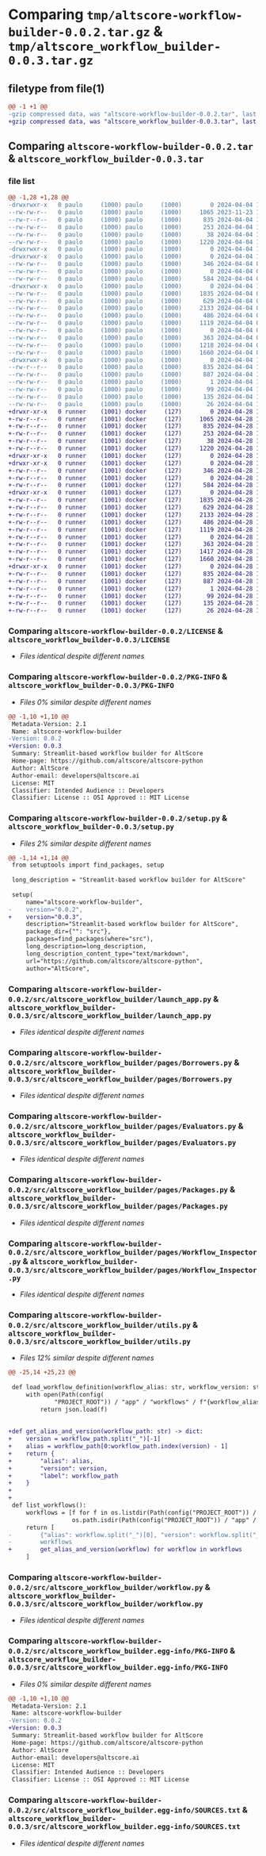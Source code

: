 # Comparing `tmp/altscore-workflow-builder-0.0.2.tar.gz` & `tmp/altscore_workflow_builder-0.0.3.tar.gz`

## filetype from file(1)

```diff
@@ -1 +1 @@
-gzip compressed data, was "altscore-workflow-builder-0.0.2.tar", last modified: Thu Apr  4 13:51:51 2024, max compression
+gzip compressed data, was "altscore_workflow_builder-0.0.3.tar", last modified: Sun Apr 28 13:59:43 2024, max compression
```

## Comparing `altscore-workflow-builder-0.0.2.tar` & `altscore_workflow_builder-0.0.3.tar`

### file list

```diff
@@ -1,28 +1,28 @@
-drwxrwxr-x   0 paulo     (1000) paulo     (1000)        0 2024-04-04 13:51:51.970680 altscore-workflow-builder-0.0.2/
--rw-rw-r--   0 paulo     (1000) paulo     (1000)     1065 2023-11-23 14:18:52.000000 altscore-workflow-builder-0.0.2/LICENSE
--rw-r--r--   0 paulo     (1000) paulo     (1000)      835 2024-04-04 13:51:51.970680 altscore-workflow-builder-0.0.2/PKG-INFO
--rw-rw-r--   0 paulo     (1000) paulo     (1000)      253 2024-04-04 13:42:54.000000 altscore-workflow-builder-0.0.2/README.md
--rw-rw-r--   0 paulo     (1000) paulo     (1000)       38 2024-04-04 13:51:51.970680 altscore-workflow-builder-0.0.2/setup.cfg
--rw-rw-r--   0 paulo     (1000) paulo     (1000)     1220 2024-04-04 13:44:18.000000 altscore-workflow-builder-0.0.2/setup.py
-drwxrwxr-x   0 paulo     (1000) paulo     (1000)        0 2024-04-04 13:51:51.966680 altscore-workflow-builder-0.0.2/src/
-drwxrwxr-x   0 paulo     (1000) paulo     (1000)        0 2024-04-04 13:51:51.970680 altscore-workflow-builder-0.0.2/src/altscore_workflow_builder/
--rw-rw-r--   0 paulo     (1000) paulo     (1000)      346 2024-04-04 04:01:37.000000 altscore-workflow-builder-0.0.2/src/altscore_workflow_builder/Home.py
--rw-rw-r--   0 paulo     (1000) paulo     (1000)        0 2024-04-04 03:31:57.000000 altscore-workflow-builder-0.0.2/src/altscore_workflow_builder/__init__.py
--rw-rw-r--   0 paulo     (1000) paulo     (1000)      584 2024-04-04 03:27:29.000000 altscore-workflow-builder-0.0.2/src/altscore_workflow_builder/launch_app.py
-drwxrwxr-x   0 paulo     (1000) paulo     (1000)        0 2024-04-04 13:51:51.970680 altscore-workflow-builder-0.0.2/src/altscore_workflow_builder/pages/
--rw-rw-r--   0 paulo     (1000) paulo     (1000)     1835 2024-04-04 03:31:36.000000 altscore-workflow-builder-0.0.2/src/altscore_workflow_builder/pages/Borrowers.py
--rw-rw-r--   0 paulo     (1000) paulo     (1000)      629 2024-04-04 03:31:36.000000 altscore-workflow-builder-0.0.2/src/altscore_workflow_builder/pages/Evaluators.py
--rw-rw-r--   0 paulo     (1000) paulo     (1000)     2133 2024-04-04 03:31:36.000000 altscore-workflow-builder-0.0.2/src/altscore_workflow_builder/pages/Packages.py
--rw-rw-r--   0 paulo     (1000) paulo     (1000)      486 2024-04-04 04:07:11.000000 altscore-workflow-builder-0.0.2/src/altscore_workflow_builder/pages/Rules.py
--rw-rw-r--   0 paulo     (1000) paulo     (1000)     1119 2024-04-04 03:31:36.000000 altscore-workflow-builder-0.0.2/src/altscore_workflow_builder/pages/Workflow_Inspector.py
--rw-rw-r--   0 paulo     (1000) paulo     (1000)        0 2024-04-04 03:31:55.000000 altscore-workflow-builder-0.0.2/src/altscore_workflow_builder/pages/__init__.py
--rw-rw-r--   0 paulo     (1000) paulo     (1000)      363 2024-04-04 02:45:07.000000 altscore-workflow-builder-0.0.2/src/altscore_workflow_builder/task.py
--rw-rw-r--   0 paulo     (1000) paulo     (1000)     1218 2024-04-04 03:28:50.000000 altscore-workflow-builder-0.0.2/src/altscore_workflow_builder/utils.py
--rw-rw-r--   0 paulo     (1000) paulo     (1000)     1660 2024-04-04 02:38:43.000000 altscore-workflow-builder-0.0.2/src/altscore_workflow_builder/workflow.py
-drwxrwxr-x   0 paulo     (1000) paulo     (1000)        0 2024-04-04 13:51:51.970680 altscore-workflow-builder-0.0.2/src/altscore_workflow_builder.egg-info/
--rw-r--r--   0 paulo     (1000) paulo     (1000)      835 2024-04-04 13:51:51.000000 altscore-workflow-builder-0.0.2/src/altscore_workflow_builder.egg-info/PKG-INFO
--rw-rw-r--   0 paulo     (1000) paulo     (1000)      887 2024-04-04 13:51:51.000000 altscore-workflow-builder-0.0.2/src/altscore_workflow_builder.egg-info/SOURCES.txt
--rw-rw-r--   0 paulo     (1000) paulo     (1000)        1 2024-04-04 13:51:51.000000 altscore-workflow-builder-0.0.2/src/altscore_workflow_builder.egg-info/dependency_links.txt
--rw-rw-r--   0 paulo     (1000) paulo     (1000)       99 2024-04-04 13:51:51.000000 altscore-workflow-builder-0.0.2/src/altscore_workflow_builder.egg-info/entry_points.txt
--rw-rw-r--   0 paulo     (1000) paulo     (1000)      135 2024-04-04 13:51:51.000000 altscore-workflow-builder-0.0.2/src/altscore_workflow_builder.egg-info/requires.txt
--rw-rw-r--   0 paulo     (1000) paulo     (1000)       26 2024-04-04 13:51:51.000000 altscore-workflow-builder-0.0.2/src/altscore_workflow_builder.egg-info/top_level.txt
+drwxr-xr-x   0 runner    (1001) docker     (127)        0 2024-04-28 13:59:43.548347 altscore_workflow_builder-0.0.3/
+-rw-r--r--   0 runner    (1001) docker     (127)     1065 2024-04-28 13:59:39.000000 altscore_workflow_builder-0.0.3/LICENSE
+-rw-r--r--   0 runner    (1001) docker     (127)      835 2024-04-28 13:59:43.548347 altscore_workflow_builder-0.0.3/PKG-INFO
+-rw-r--r--   0 runner    (1001) docker     (127)      253 2024-04-28 13:59:39.000000 altscore_workflow_builder-0.0.3/README.md
+-rw-r--r--   0 runner    (1001) docker     (127)       38 2024-04-28 13:59:43.548347 altscore_workflow_builder-0.0.3/setup.cfg
+-rw-r--r--   0 runner    (1001) docker     (127)     1220 2024-04-28 13:59:39.000000 altscore_workflow_builder-0.0.3/setup.py
+drwxr-xr-x   0 runner    (1001) docker     (127)        0 2024-04-28 13:59:43.544347 altscore_workflow_builder-0.0.3/src/
+drwxr-xr-x   0 runner    (1001) docker     (127)        0 2024-04-28 13:59:43.544347 altscore_workflow_builder-0.0.3/src/altscore_workflow_builder/
+-rw-r--r--   0 runner    (1001) docker     (127)      346 2024-04-28 13:59:39.000000 altscore_workflow_builder-0.0.3/src/altscore_workflow_builder/Home.py
+-rw-r--r--   0 runner    (1001) docker     (127)        0 2024-04-28 13:59:39.000000 altscore_workflow_builder-0.0.3/src/altscore_workflow_builder/__init__.py
+-rw-r--r--   0 runner    (1001) docker     (127)      584 2024-04-28 13:59:39.000000 altscore_workflow_builder-0.0.3/src/altscore_workflow_builder/launch_app.py
+drwxr-xr-x   0 runner    (1001) docker     (127)        0 2024-04-28 13:59:43.548347 altscore_workflow_builder-0.0.3/src/altscore_workflow_builder/pages/
+-rw-r--r--   0 runner    (1001) docker     (127)     1835 2024-04-28 13:59:39.000000 altscore_workflow_builder-0.0.3/src/altscore_workflow_builder/pages/Borrowers.py
+-rw-r--r--   0 runner    (1001) docker     (127)      629 2024-04-28 13:59:39.000000 altscore_workflow_builder-0.0.3/src/altscore_workflow_builder/pages/Evaluators.py
+-rw-r--r--   0 runner    (1001) docker     (127)     2133 2024-04-28 13:59:39.000000 altscore_workflow_builder-0.0.3/src/altscore_workflow_builder/pages/Packages.py
+-rw-r--r--   0 runner    (1001) docker     (127)      486 2024-04-28 13:59:39.000000 altscore_workflow_builder-0.0.3/src/altscore_workflow_builder/pages/Rules.py
+-rw-r--r--   0 runner    (1001) docker     (127)     1119 2024-04-28 13:59:39.000000 altscore_workflow_builder-0.0.3/src/altscore_workflow_builder/pages/Workflow_Inspector.py
+-rw-r--r--   0 runner    (1001) docker     (127)        0 2024-04-28 13:59:39.000000 altscore_workflow_builder-0.0.3/src/altscore_workflow_builder/pages/__init__.py
+-rw-r--r--   0 runner    (1001) docker     (127)      363 2024-04-28 13:59:39.000000 altscore_workflow_builder-0.0.3/src/altscore_workflow_builder/task.py
+-rw-r--r--   0 runner    (1001) docker     (127)     1417 2024-04-28 13:59:39.000000 altscore_workflow_builder-0.0.3/src/altscore_workflow_builder/utils.py
+-rw-r--r--   0 runner    (1001) docker     (127)     1660 2024-04-28 13:59:39.000000 altscore_workflow_builder-0.0.3/src/altscore_workflow_builder/workflow.py
+drwxr-xr-x   0 runner    (1001) docker     (127)        0 2024-04-28 13:59:43.548347 altscore_workflow_builder-0.0.3/src/altscore_workflow_builder.egg-info/
+-rw-r--r--   0 runner    (1001) docker     (127)      835 2024-04-28 13:59:43.000000 altscore_workflow_builder-0.0.3/src/altscore_workflow_builder.egg-info/PKG-INFO
+-rw-r--r--   0 runner    (1001) docker     (127)      887 2024-04-28 13:59:43.000000 altscore_workflow_builder-0.0.3/src/altscore_workflow_builder.egg-info/SOURCES.txt
+-rw-r--r--   0 runner    (1001) docker     (127)        1 2024-04-28 13:59:43.000000 altscore_workflow_builder-0.0.3/src/altscore_workflow_builder.egg-info/dependency_links.txt
+-rw-r--r--   0 runner    (1001) docker     (127)       99 2024-04-28 13:59:43.000000 altscore_workflow_builder-0.0.3/src/altscore_workflow_builder.egg-info/entry_points.txt
+-rw-r--r--   0 runner    (1001) docker     (127)      135 2024-04-28 13:59:43.000000 altscore_workflow_builder-0.0.3/src/altscore_workflow_builder.egg-info/requires.txt
+-rw-r--r--   0 runner    (1001) docker     (127)       26 2024-04-28 13:59:43.000000 altscore_workflow_builder-0.0.3/src/altscore_workflow_builder.egg-info/top_level.txt
```

### Comparing `altscore-workflow-builder-0.0.2/LICENSE` & `altscore_workflow_builder-0.0.3/LICENSE`

 * *Files identical despite different names*

### Comparing `altscore-workflow-builder-0.0.2/PKG-INFO` & `altscore_workflow_builder-0.0.3/PKG-INFO`

 * *Files 0% similar despite different names*

```diff
@@ -1,10 +1,10 @@
 Metadata-Version: 2.1
 Name: altscore-workflow-builder
-Version: 0.0.2
+Version: 0.0.3
 Summary: Streamlit-based workflow builder for AltScore
 Home-page: https://github.com/altscore/altscore-python
 Author: AltScore
 Author-email: developers@altscore.ai
 License: MIT
 Classifier: Intended Audience :: Developers
 Classifier: License :: OSI Approved :: MIT License
```

### Comparing `altscore-workflow-builder-0.0.2/setup.py` & `altscore_workflow_builder-0.0.3/setup.py`

 * *Files 2% similar despite different names*

```diff
@@ -1,14 +1,14 @@
 from setuptools import find_packages, setup
 
 long_description = "Streamlit-based workflow builder for AltScore"
 
 setup(
     name="altscore-workflow-builder",
-    version="0.0.2",
+    version="0.0.3",
     description="Streamlit-based workflow builder for AltScore",
     package_dir={"": "src"},
     packages=find_packages(where="src"),
     long_description=long_description,
     long_description_content_type="text/markdown",
     url="https://github.com/altscore/altscore-python",
     author="AltScore",
```

### Comparing `altscore-workflow-builder-0.0.2/src/altscore_workflow_builder/launch_app.py` & `altscore_workflow_builder-0.0.3/src/altscore_workflow_builder/launch_app.py`

 * *Files identical despite different names*

### Comparing `altscore-workflow-builder-0.0.2/src/altscore_workflow_builder/pages/Borrowers.py` & `altscore_workflow_builder-0.0.3/src/altscore_workflow_builder/pages/Borrowers.py`

 * *Files identical despite different names*

### Comparing `altscore-workflow-builder-0.0.2/src/altscore_workflow_builder/pages/Evaluators.py` & `altscore_workflow_builder-0.0.3/src/altscore_workflow_builder/pages/Evaluators.py`

 * *Files identical despite different names*

### Comparing `altscore-workflow-builder-0.0.2/src/altscore_workflow_builder/pages/Packages.py` & `altscore_workflow_builder-0.0.3/src/altscore_workflow_builder/pages/Packages.py`

 * *Files identical despite different names*

### Comparing `altscore-workflow-builder-0.0.2/src/altscore_workflow_builder/pages/Workflow_Inspector.py` & `altscore_workflow_builder-0.0.3/src/altscore_workflow_builder/pages/Workflow_Inspector.py`

 * *Files identical despite different names*

### Comparing `altscore-workflow-builder-0.0.2/src/altscore_workflow_builder/utils.py` & `altscore_workflow_builder-0.0.3/src/altscore_workflow_builder/utils.py`

 * *Files 12% similar despite different names*

```diff
@@ -25,14 +25,23 @@
 
 def load_workflow_definition(workflow_alias: str, workflow_version: str):
     with open(Path(config(
             "PROJECT_ROOT")) / "app" / "workflows" / f"{workflow_alias}_{workflow_version}/flow_definition.json") as f:
         return json.load(f)
 
 
+def get_alias_and_version(workflow_path: str) -> dict:
+    version = workflow_path.split("_")[-1]
+    alias = workflow_path[0:workflow_path.index(version) - 1]
+    return {
+        "alias": alias,
+        "version": version,
+        "label": workflow_path
+    }
+
+
 def list_workflows():
     workflows = [f for f in os.listdir(Path(config("PROJECT_ROOT")) / "app" / "workflows") if
                  os.path.isdir(Path(config("PROJECT_ROOT")) / "app" / "workflows" / f)]
     return [
-        {"alias": workflow.split("_")[0], "version": workflow.split("_")[-1], "label": workflow} for workflow in
-        workflows
+        get_alias_and_version(workflow) for workflow in workflows
     ]
```

### Comparing `altscore-workflow-builder-0.0.2/src/altscore_workflow_builder/workflow.py` & `altscore_workflow_builder-0.0.3/src/altscore_workflow_builder/workflow.py`

 * *Files identical despite different names*

### Comparing `altscore-workflow-builder-0.0.2/src/altscore_workflow_builder.egg-info/PKG-INFO` & `altscore_workflow_builder-0.0.3/src/altscore_workflow_builder.egg-info/PKG-INFO`

 * *Files 0% similar despite different names*

```diff
@@ -1,10 +1,10 @@
 Metadata-Version: 2.1
 Name: altscore-workflow-builder
-Version: 0.0.2
+Version: 0.0.3
 Summary: Streamlit-based workflow builder for AltScore
 Home-page: https://github.com/altscore/altscore-python
 Author: AltScore
 Author-email: developers@altscore.ai
 License: MIT
 Classifier: Intended Audience :: Developers
 Classifier: License :: OSI Approved :: MIT License
```

### Comparing `altscore-workflow-builder-0.0.2/src/altscore_workflow_builder.egg-info/SOURCES.txt` & `altscore_workflow_builder-0.0.3/src/altscore_workflow_builder.egg-info/SOURCES.txt`

 * *Files identical despite different names*

